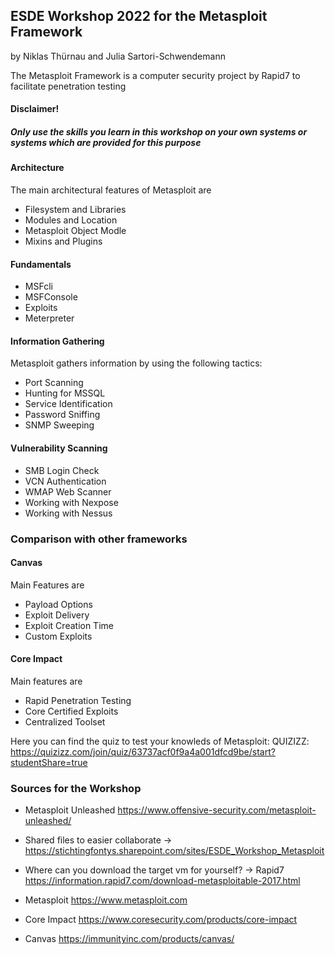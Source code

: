 ## ESDE Workshop 2022 for the Metasploit Framework
by Niklas Thürnau and Julia Sartori-Schwendemann

The Metasploit Framework is a computer security project by Rapid7 to facilitate penetration testing

#### Disclaimer!
##### Only use the skills you learn in this workshop on your own systems or systems which are provided for this purpose


#### Architecture
The main architectural features of Metasploit are
* Filesystem and Libraries
* Modules and Location
* Metasploit Object Modle
* Mixins and Plugins

#### Fundamentals
* MSFcli
* MSFConsole
* Exploits
* Meterpreter

#### Information Gathering
Metasploit gathers information by using the following tactics:
* Port Scanning
* Hunting for MSSQL
* Service Identification
* Password Sniffing
* SNMP Sweeping

#### Vulnerability Scanning
* SMB Login Check
* VCN Authentication
* WMAP Web Scanner
* Working with Nexpose
* Working with Nessus


### Comparison with other frameworks

#### Canvas
Main Features are 
* Payload Options
* Exploit Delivery
* Exploit Creation Time
* Custom Exploits

#### Core Impact
Main features are
* Rapid Penetration Testing
* Core Certified Exploits
* Centralized Toolset


Here you can find the quiz to test your knowleds of Metasploit:
QUIZIZZ: https://quizizz.com/join/quiz/63737acf0f9a4a001dfcd9be/start?studentShare=true

### Sources for the Workshop

* Metasploit Unleashed https://www.offensive-security.com/metasploit-unleashed/

* Shared files to easier collaborate
-> https://stichtingfontys.sharepoint.com/sites/ESDE_Workshop_Metasploit

* Where can you download the target vm for yourself?
-> Rapid7 https://information.rapid7.com/download-metasploitable-2017.html

* Metasploit https://www.metasploit.com

* Core Impact https://www.coresecurity.com/products/core-impact

* Canvas https://immunityinc.com/products/canvas/
